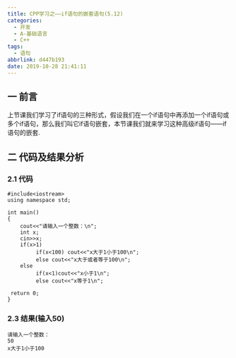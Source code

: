 ```yaml
---
title: CPP学习之——if语句的嵌套语句(5.12)
categories:
  - 开发
  - A-基础语言
  - C++
tags:
  - 语句
abbrlink: d447b193
date: 2019-10-28 21:41:11
---
```

## 一 前言

上节课我们学习了if语句的三种形式，假设我们在一个if语句中再添加一个if语句或多个if语句，那么我们叫它if语句嵌套，本节课我们就来学习这种高级if语句——if语句的嵌套.  

<!--more-->

## 二 代码及结果分析

### 2.1 代码



```
#include<iostream>
using namespace std;

int main()
{
	cout<<"请输入一个整数：\n";
	int x;
	cin>>x;
    if(x>1)
         if(x<100) cout<<"x大于1小于100\n";
         else cout<<"x大于或者等于100\n";
    else
    	 if(x<1)cout<<"x小于1\n";
    	 else cout<<"x等于1\n";

 return 0;
}
```

### 2.3 结果(输入50)

```
请输入一个整数：
50
x大于1小于100
```